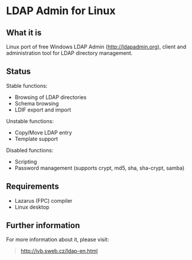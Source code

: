 LDAP Admin for Linux
===========================

What it is
----------

Linux port of free Windows LDAP Admin (http://ldapadmin.org), client and administration tool for LDAP directory management.

Status
------

Stable functions: 
 * Browsing of LDAP directories
 * Schema browsing
 * LDIF export and import
 
Unstable functions: 
 * Copy/Move LDAP entry
 * Template support

Disabled functions: 
 * Scripting
 * Password management (supports crypt, md5, sha, sha-crypt, samba)


Requirements
------------
 * Lazarus (FPC) compiler
 * Linux desktop

Further information
-------------------

For more information about it, please visit:
> http://ivb.sweb.cz/ldap-en.html
